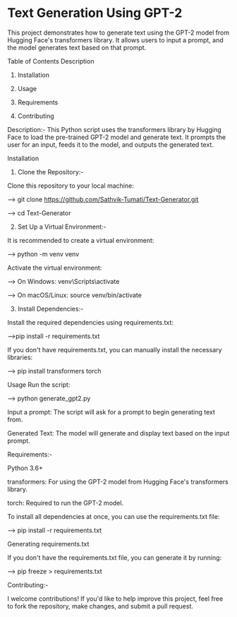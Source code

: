 # Text Generation Using GPT-2

This project demonstrates how to generate text using the GPT-2 model from Hugging Face's transformers library. It allows users to input a prompt, and the model generates text based on that prompt.

Table of Contents
Description

1. Installation

2. Usage

3. Requirements

4. Contributing

Description:-
This Python script uses the transformers library by Hugging Face to load the pre-trained GPT-2 model and generate text. It prompts the user for an input, feeds it to the model, and outputs the generated text.

Installation
1. Clone the Repository:-

Clone this repository to your local machine:

--> git clone https://github.com/Sathvik-Tumati/Text-Generator.git

--> cd Text-Generator

2. Set Up a Virtual Environment:-

It is recommended to create a virtual environment:

--> python -m venv venv

Activate the virtual environment:

--> On Windows: venv\Scripts\activate

--> On macOS/Linux: source venv/bin/activate

3. Install Dependencies:-

Install the required dependencies using requirements.txt:

-->pip install -r requirements.txt

If you don't have requirements.txt, you can manually install the necessary libraries:

--> pip install transformers torch

Usage
Run the script:

--> python generate_gpt2.py

Input a prompt: The script will ask for a prompt to begin generating text from.

Generated Text: The model will generate and display text based on the input prompt.

Requirements:-

Python 3.6+

transformers: For using the GPT-2 model from Hugging Face's transformers library.

torch: Required to run the GPT-2 model.

To install all dependencies at once, you can use the requirements.txt file:

--> pip install -r requirements.txt

Generating requirements.txt

If you don't have the requirements.txt file, you can generate it by running:

--> pip freeze > requirements.txt

Contributing:- 

I welcome contributions! If you'd like to help improve this project, feel free to fork the repository, make changes, and submit a pull request.
